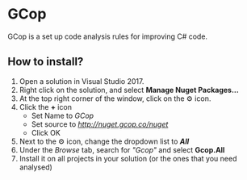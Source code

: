 # GCop
GCop is a set up code analysis rules for improving C# code.


## How to install?
1. Open a solution in Visual Studio 2017.
2. Right click on the solution, and select **Manage Nuget Packages...**
3. At the top right corner of the window, click on the ⚙ icon.
4. Click the **+** icon
   - Set Name to *GCop*
   - Set source to *http://nuget.gcop.co/nuget*
   - Click OK
5. Next to the ⚙ icon, change the dropdown list to ***All***
6. Under the *Browse* tab, search for *"Gcop"* and select **Gcop.All**
7. Install it on all projects in your solution (or the ones that you need analysed)


